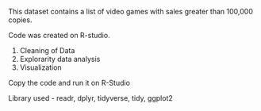 This dataset contains a list of video games with sales greater than 100,000 copies.

Code was created on R-studio.
1. Cleaning of Data
2. Explorarity data analysis
3. Visualization

Copy the code and run it on R-Studio

Library used - readr, dplyr, tidyverse, tidy, ggplot2
